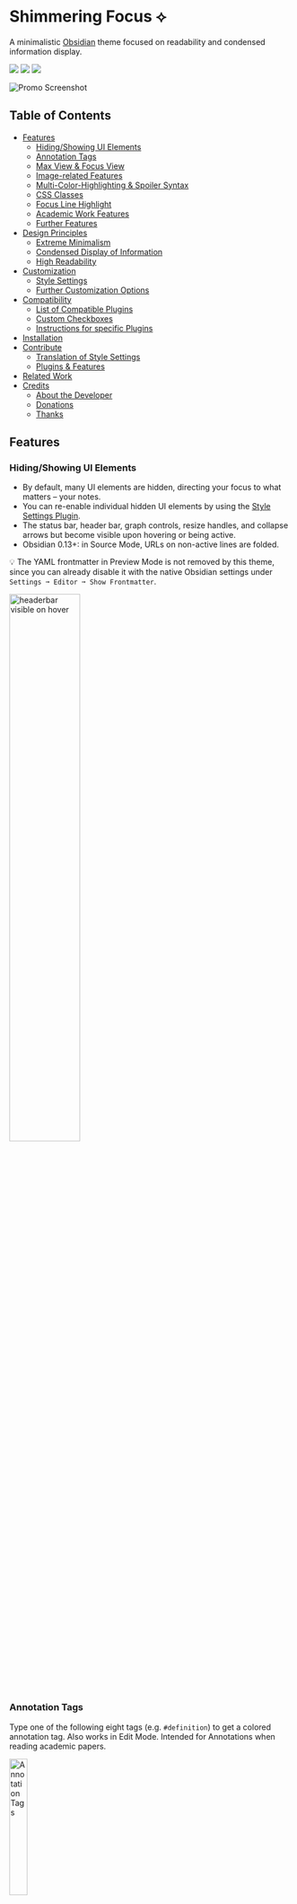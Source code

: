 # Shimmering Focus ⟡

A minimalistic [Obsidian](https://obsidian.md/) theme focused on readability and condensed information display.

<!-- manually updated-->
![](https://img.shields.io/badge/downloads-9503-6E4E9B?style=plastic) ![](https://img.shields.io/github/last-commit/chrisgrieser/shimmering-focus?style=plastic) [![](https://img.shields.io/badge/changelog-click%20here-FFE800?style=plastic)](Changelog.md)

<img src="https://raw.githubusercontent.com/chrisgrieser/shimmering-focus/main/dual-theme-screenshot.png" alt="Promo Screenshot">

## Table of Contents
<!-- MarkdownTOC -->

- [Features](#features)
	- [Hiding/Showing UI Elements](#hidingshowing-ui-elements)
	- [Annotation Tags](#annotation-tags)
	- [Max View & Focus View](#max-view--focus-view)
	- [Image-related Features](#image-related-features)
	- [Multi-Color-Highlighting & Spoiler Syntax](#multi-color-highlighting--spoiler-syntax)
	- [CSS Classes](#css-classes)
	- [Focus Line Highlight](#focus-line-highlight)
	- [Academic Work Features](#academic-work-features)
	- [Further Features](#further-features)
- [Design Principles](#design-principles)
	- [Extreme Minimalism](#extreme-minimalism)
	- [Condensed Display of Information](#condensed-display-of-information)
	- [High Readability](#high-readability)
- [Customization](#customization)
	- [Style Settings](#style-settings)
	- [Further Customization Options](#further-customization-options)
- [Compatibility](#compatibility)
	- [List of Compatible Plugins](#list-of-compatible-plugins)
	- [Custom Checkboxes](#custom-checkboxes)
	- [Instructions for specific Plugins](#instructions-for-specific-plugins)
- [Installation](#installation)
- [Contribute](#contribute)
	- [Translation of Style Settings](#translation-of-style-settings)
	- [Plugins & Features](#plugins--features)
- [Related Work](#related-work)
- [Credits](#credits)
	- [About the Developer](#about-the-developer)
	- [Donations](#donations)
	- [Thanks](#thanks)

<!-- /MarkdownTOC -->

## Features

### Hiding/Showing UI Elements
- By default, many UI elements are hidden, directing your focus to what matters – your notes.
- You can re-enable individual hidden UI elements by using the [Style Settings Plugin](https://github.com/mgmeyers/obsidian-style-settings/).
- The status bar, header bar, graph controls, resize handles, and collapse arrows but become visible upon hovering or being active.
- Obsidian 0.13+: in Source Mode, URLs on non-active lines are folded.

💡 The YAML frontmatter in Preview Mode is not removed by this theme, since you can already disable it with the native Obsidian settings under `Settings ➞ Editor ➞ Show Frontmatter`.

<img src="https://user-images.githubusercontent.com/73286100/131692972-e523f2d4-40c7-452c-83ac-a7f2fbd546ae.gif" alt="headerbar visible on hover" width=50%>

### Annotation Tags
Type one of the following eight tags (e.g. `#definition`) to get a colored annotation tag. Also works in Edit Mode. Intended for Annotations when reading academic papers.

<img width=25% alt="Annotation Tags" src="https://user-images.githubusercontent.com/73286100/146721469-c453a9ed-0e28-4923-a171-f1e196c2e6e1.png">

💡 You can add your own Annotation Tags by adding a snippet [using this template](CSS%20Snippets/annotation-tag-template.css).

### Max View & Focus View
- __Max View__ *(disabled by default)*: When the *left* sidebar is hidden, line length is extended to full length, and images & PDFs are expanded to full width. Readable line length and smaller image & PDF size are re-applied when the left sidebar is shown again.[^1] This is useful when dealing with big tables or many images. To enable *Max View* or adjust the size of images & PDFs, use the [Style Settings Plugin](https://github.com/mgmeyers/obsidian-style-settings/).
- __Focus View__ *(disabled by default)*: Hiding the *left* side bar will also hide the *right* sidebar, with the right side bar staying hidden until the left one is shown again. This synergizes with *Max View*, but also works independently. To enable *Focus View*, use the [Style Settings Plugin](https://github.com/mgmeyers/obsidian-style-settings/).

💡  For both features, it is useful to set a hotkey for the built-in command `Toggle left sidebar`.

<img src="https://user-images.githubusercontent.com/73286100/138562271-2f7d3589-d580-49e4-bea6-ca3e3004ab78.gif" alt="Promo Max View" width=60%>

### Image-related Features
- Click & hold an image to zoom (Preview Mode).
- Alt-text is automatically used as image caption (Preview Mode).
- Set a default image size with the Style Settings Plugin.
- You can also use [Max View](#max-view--focus-view) to toggle between reduced and full image sizes.

### Multi-Color-Highlighting & Spoiler Syntax
- Surround highlights with `*` or `**` for alternative highlight colors (`*==cyan==*` and `**==yellow==**`).
- You can use the [Extra Markdown Commands Plugin](https://github.com/chrisgrieser/obsidian-extra-md-commands) to get hotkeys for them.
- Spoiler Syntax: Emphasized Strikethroughs (`*~~spoiler~~*`) will selectively hide text, except when hovered or the active line.

### CSS Classes
Add `cssclass: {name}` to your yaml front matter to activate specific styling of the note in Preview Mode. The following CSS classes are built in with this theme (more coming in the future):
- `cssclass: clean-top`: Removes Metadata Information, YAML frontmatter, and Breadcrumbs trail from the top of the note.
- `cssclass: dataview-list-in-table`: If you are using a dataview query where some table cells contain lists, use this CSS class to remove the vertical table lines that are off.

### Focus Line Highlight
![Focused Line Highlight](https://user-images.githubusercontent.com/73286100/147863593-a50fbeb0-04c2-4faf-8253-62abf8efca2d.gif)

In contrast to typical active line highlights, the *focused* line highlight will only highlight the direct line where the cursor is located. However, this feature disables the ability to scroll horizontally, so it is disabled by default and must be enabled in the Style Settings. 

### Academic Work Features
- Footnote indicator added to the gutter
- [Pandoc Citations](https://pandoc.org/MANUAL.html#citations-in-note-styles) (`[@citekey]`) and footnotes are visually emphasized
- The alt-text of images is used as caption text, in line with Pandoc's conversion behavior
- Extensive Styling and settings specifically for the [Longform Plugin](https://github.com/kevboh/longform)
	- Prepend a `_` to file names of longform scenes to create sub-scenes that are indented in the sidebar
- The [Max View](#max-view--focus-view) is useful for displaying wide markdown tablen.
- [Multi-Color-Highlighting](#multi-color-highlighting--spoiler-syntax) and [Annotation Tags](#annotation-tags) have specifically been made for academic reading.

<img src="https://user-images.githubusercontent.com/73286100/147931964-d5e5d309-d821-4fa1-86c1-4a8952a249d3.png" alt="image" width=70%>

### Further Features
- Relationship lines in various side bar tabs
- Gutter indicators for footnotes & search results
- File explorer icons
- Indicates trailing white spaces when there is more than one space. This is useful for the Markdown [Two Space Rule](https://daringfireball.net/projects/markdown/syntax#p). (Obsidian 0.13+ / new Editor only).
- Customizable Brightness of the Theme
- Dark Mode for PDFs (when using the theme in dark mode)
- Styled [progress bars (`<progress>`)](https://developer.mozilla.org/en-US/docs/Web/HTML/Element/progress)
- Resizable Graph View Controls (resize at the bottom-right)
- Compatible with [SlRvb's Checkboxes](https://publish.obsidian.md/hub/02+-+Community+Expansions/02.05+All+Community+Expansions/CSS+Snippets/Alternate+Checkboxes+(SlRvb)).

[⬆️ Go Back to Top](#Table-of-Contents)

## Design Principles

### Extreme Minimalism
- This theme is mainly intended for experienced users using mainly the keyboard for navigation.
- As much clutter as possible is removed, letting you focus on content & information that matters.
- You can re-enable all hidden elements by using the [Style Settings Plugin](https://github.com/mgmeyers/obsidian-style-settings/).
- 💡 The settings can still be accessed via `cmd + ,` or `ctrl + ,`.

### Condensed Display of Information
- Screen real estate is used much more efficiently to display more information at the same time.
- Useful for smaller screens, split screens, bigger font sizes, or simply to see more information without having to scroll.
- Images and PDFs are displayed at a smaller sized. (Size can be configured with the Style Settings Plugin,) Click and hold an image to enlarge it again, or use the [Max View Feature](#Max-View).
- Option to trim filenames in the sidebar for even more compactness.

<img width=60% alt="Screenshot 2021-10-23 17 06 22" src="https://user-images.githubusercontent.com/73286100/138561771-1067d041-eeb2-4dfe-8d79-f7fa754ca419.png">

### High Readability
- Theme Brightness is adjustable via [Style Settings Plugin](https://github.com/mgmeyers/obsidian-style-settings/).
- Wider Input boxes, clearer icons, increased size of small UI elements (e.g. collapse indicators), thicker lines for tables & hr.
- Increased contrast throughout, especially with the [annoying gray font on light-gray background](https://forum.obsidian.md/t/enhance-default-color-contrast-of-the-icons/23045/3).
- Decreased font size variation to increase readability & information density
- At the same time increased distinctiveness of different classes through subtle variation in typeface, font style, or backgrounds.
- Alternating row colors in tables, Command Palette, and Quick Switchers, ...
- Increased readability of bold in dark mode by applying subtle text shadow.
- Plugin names in the Command Palette are moved to the right and more visually distinct.
- Overscroll at the bottom of the editor and settings tabs.
- Easy-to-read fonts for every use case:
	- [iA Writer Quattro](https://github.com/iaolo/iA-Fonts/tree/master/iA%20Writer%20Quattro) as clear sans font for the editor
	- [Recursive](https://www.recursive.design/) for as a clear menu font
	- [Input Mono](https://input.djr.com/) as monospace font for code
	- [Optima](https://en.wikipedia.org/wiki/Optima) as humanist font for headings
	- [Crimson Pro](https://fonts.google.com/specimen/Crimson+Pro) as serif font for Longform notes

<img src="https://user-images.githubusercontent.com/73286100/144147616-59ba2513-78cc-4143-91e5-c222bc307bd9.gif" alt="Screen Recording 2021-12-01 at 00 51 21a" width=60%>

[⬆️ Go Back to Top](#Table-of-Contents)

## Customization

### Style Settings
This themes supports dozens of customization options via the [Style Settings Plugin](https://github.com/mgmeyers/obsidian-style-settings/). 

<img width=50% alt="Screenshot 2021-12-19 21 12 59" src="https://user-images.githubusercontent.com/73286100/146689428-e29af1e7-92f8-4dce-afda-ef3545743d96.png">

### Further Customization Options
- To add your own annotation tags, [use this template](CSS%20Snippets/annotation-tag-template.css).
- To switch to Outlined [Material Icons](https://fonts.google.com/icons?selected=Material+Icons), add [this CSS snippet](CSS%20Snippets/outlined-material-icons.css).

## Compatibility

### List of Compatible Plugins
*Shimmering Focus* is compatible with and has includes styling for all core plugins, the most common community plugins, as well as about a dozen more community plugins.

➡️ [Full list of compatible plugins.](https://publish.obsidian.md/hub/02+-+Community+Expansions/02.05+All+Community+Expansions/Themes/Shimmering+Focus#Plugin+Compatibility+1)

### Custom Checkboxes
This theme has been adjusted to be compatible with [SlRvb's Checkboxes](https://publish.obsidian.md/hub/02+-+Community+Expansions/02.05+All+Community+Expansions/CSS+Snippets/Alternate+Checkboxes+(SlRvb)).

### Instructions for specific Plugins
In accordance with the minimalistic philosophy of the theme, unnecessary UI elements of some plugins have also been removed. However, you can still access the full plugin functionality.

- Longform: - Prepend a `_` to file names of longform scenes to create sub-scenes. 
- Sliding Panes: You need to *disable* `Toggle rotated headers` in the Sliding Pane Settings for the theme to work properly.
- Kanban: Right-click cards to edit them.
- Breadcrumbs: Even with buttons removed, you can refresh the index via Command Palette
- Quick Explorer: Re-enable the title bar with the [Style Settings Plugin](https://github.com/mgmeyers/obsidian-style-settings/) for the breadcrumbs
- Dataview: If the table lines are off, use the [`dataview-list-in-table` CSS Classes](#css-classes)
- Ozan's Image in Editor: Image Sizes are affected by the Image Settings & by the Max View Feature.
- Starred (Core Plugin): To be able to star searches, re-enable the Starred pane buttons with the [Style Settings Plugin](https://github.com/mgmeyers/obsidian-style-settings/)

## Installation
You can find *Shimmering Focus* in Obsidian's community themes browser under `Obsidian Settings ➞ Appearance ➞ Themes ➞ Manage`.

## Contribute

### Translation of Style Settings
Very welcome are [localizations of Style Settings Plugins](https://github.com/mgmeyers/obsidian-style-settings#localization-support), so the theme is more accessible to non-English speakers. This requires no knowledge of CSS. Please get in touch if you are interested in translating!

### Plugins & Features
Pull requests for plugins or features I haven't implemented are also welcome. If they are bigger changes, be sure to check with me before.

- Try to follow the [design philosophy](#design-principles) of the theme.
- All sections have a `< ` as prefix for quicker navigation. This means you can for example search for `< font` to navigate to the font section.
- For consistency and code quality, use [stylelint](https://stylelint.io/) with the provided configuration (the `.stylelintrc.json` file). If you are not familiar with stylelint, check out [my guide in the Obsidian Hub](https://publish.obsidian.md/hub/04+-+Guides,+Workflows,+&+Courses/Guides/Why+and+How+to+use+Stylelint+for+your+Obsidian+Theme.md).

```shell
git clone git@github.com:chrisgrieser/shimmering-focus.git
cd ./shimmering-focus
npm install stylelint postcss stylelint-config-recommended stylelint-order stylelint-declaration-block-no-ignored-properties
```

## Related Work
If you use Alfred, be sure to check out [my themes for Alfred](https://github.com/chrisgrieser/alfred-themes).

## Credits

### About the Developer
In my day job, I am a researcher in Sociology who also codes some small utilities in his free time. In my PhD project, I investigate the governance of the app economy and how the tension between innovation and compatibility is managed in software ecosystems. If you are interested in this subject, feel free to visit [my academic homepage](https://chris-grieser.de/) and get in touch!

- [Discord](https://discord.gg/veuWUTm): `@pseudometa#9546`
- Twitter: [@pseudo_meta](https://twitter.com/pseudo_meta)

Please report theme-related requests by creating a [GitHub issues](https://github.com/chrisgrieser/shimmering-focus/issues) — it is easier to keep track of them there. 

### Donations
Donations are welcome via [PayPal](https://www.paypal.com/paypalme/ChrisGrieser) or [Ko-Fi](https://ko-fi.com/pseudometa). 🙏

### Thanks
Thanks for help and/or CSS snippets:
- **@SlRvb**
- **@javalent**
- @kepano
- @Mara
- @Chetachie
- @Atlas
- @jdaniel
- @NothingIsLost

[⬆️ Go Back to Top](#Table-of-Contents)

[^1]: Requires the `Readable line length` editor setting to be *enabled*.
